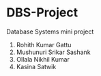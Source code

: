 # DBS-Project
Database Systems mini project
1. Rohith Kumar Gattu
2. Mushunuri Srikar Sashank 
3. Ollala Nikhil Kumar
4. Kasina Satwik
